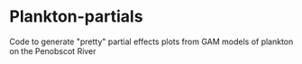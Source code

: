 # Plankton-partials
Code to generate "pretty" partial effects plots from GAM models of plankton on the Penobscot River
